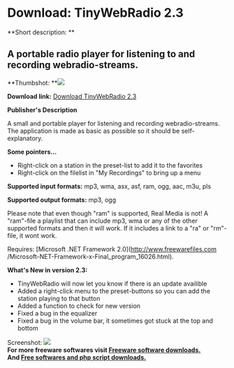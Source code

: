 # Download: TinyWebRadio 2.3

**Short description: **

## A portable radio player for listening to and recording webradio-streams.

  
**Thumbshot: **![](http://www.freewarefiles.com/screenshot/tinywebradio2_md.jpg)   
  
**Download link:** [Download TinyWebRadio 2.3](http://freesoftwares.boysofts.com/TinyWebRadio_program_41701.html)  
  

**Publisher's Description**  
  

A small and portable player for listening and recording webradio-streams. The
application is made as basic as possible so it should be self-explanatory.

**Some pointers...**

  * Right-click on a station in the preset-list to add it to the favorites 
  * Right-click on the filelist in "My Recordings" to bring up a menu 

**Supported input formats:** mp3, wma, asx, asf, ram, ogg, aac, m3u, pls

**Supported output formats:** mp3, ogg

Please note that even though "ram" is supported, Real Media is not! A
"ram"-file a playlist that can include mp3, wma or any of the other supported
formats and then it will work. If it includes a link to a "ra" or "rm"-file,
it wont work.

Requires: [Microsoft .NET Framework 2.0](http://www.freewarefiles.com
/Microsoft-NET-Framework-x-Final_program_16026.html).

**What's New in version 2.3:**

  * TinyWebRadio will now let you know if there is an update availible 
  * Added a right-click menu to the preset-buttons so you can add the station playing to that button 
  * Added a function to check for new version 
  * Fixed a bug in the equalizer 
  * Fixed a bug in the volume bar, it sometimes got stuck at the top and bottom 

  
  
Screenshot: ![](http://www.freewarefiles.com/screenshot/tinywebradio2.jpg)  
**For more freeware softwares visit [Freeware software downloads.](http://freesoftwares.boysofts.com/)**   
**And [Free softwares and php script downloads.](http://www.boysofts.com/)**

